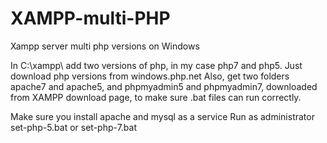 # XAMPP-multi-PHP
Xampp server multi php versions on Windows

In C:\xampp\ add two versions of php, in my case php7 and php5. Just download php versions from windows.php.net
Also, get two folders apache7 and apache5, and phpmyadmin5 and phpmyadmin7, downloaded from XAMPP download page, to make sure .bat files can run correctly.

Make sure you install apache and mysql as a service
Run as administrator set-php-5.bat or set-php-7.bat
